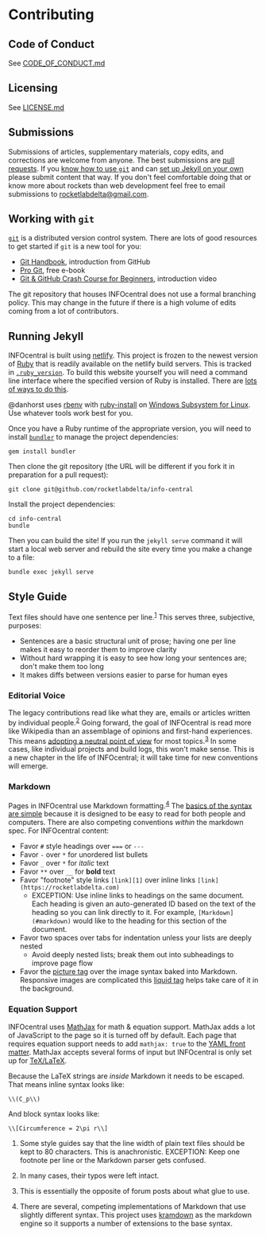 # Contributing

## Code of Conduct

See [CODE_OF_CONDUCT.md][1]


## Licensing

See [LICENSE.md][2]


## Submissions

Submissions of articles, supplementary materials, copy edits, and corrections are welcome from anyone.
The best submissions are [pull requests][3].
If you [know how to use `git`](#working-with-git) and can [set up Jekyll on your own](#running-jekyll) please submit content that way.
If you don't feel comfortable doing that or know more about rockets than web development feel free to email submissions to rocketlabdelta@gmail.com.


## Working with `git`

[`git`][4] is a distributed version control system.
There are lots of good resources to get started if `git` is a new tool for you:

- [Git Handbook][5], introduction from GitHub
- [Pro Git][6], free e-book
- [Git & GitHub Crash Course for Beginners][7], introduction video

The git repository that houses INFOcentral does not use a formal branching policy.
This may change in the future if there is a high volume of edits coming from a lot of contributors.


## Running Jekyll

INFOcentral is built using [netlify][8].
This project is frozen to the newest version of [Ruby][9] that is readily available on the netlify build servers.
This is tracked in [`.ruby_version`][10].
To build this website yourself you will need a command line interface where the specified version of Ruby is installed.
There are [lots of ways to do this][11].

@danhorst uses [rbenv][12] with [ruby-install][13] on [Windows Subsystem for Linux][14].
Use whatever tools work best for you.

Once you have a Ruby runtime of the appropriate version, you will need to install [`bundler`][15] to manage the project dependencies:
```
gem install bundler
```

Then clone the git repository (the URL will be different if you fork it in preparation for a pull request):
```
git clone git@github.com/rocketlabdelta/info-central
```

Install the project dependencies:
```
cd info-central
bundle
```

Then you can build the site!
If you run the `jekyll serve` command it will start a local web server and rebuild the site every time you make a change to a file:
```
bundle exec jekyll serve
```


## Style Guide

Text files should have one sentence per line.<sup id="fnref:1" role="doc-noteref"><a href="#fn:1" class="footnote">1</a></sup>
This serves three, subjective, purposes:

- Sentences are a basic structural unit of prose; having one per line makes it easy to reorder them to improve clarity
- Without hard wrapping it is easy to see how long your sentences are; don't make them too long
- It makes diffs between versions easier to parse for human eyes


### Editorial Voice

The legacy contributions read like what they are, emails or articles written by individual people.<sup id="fnref:2" role="doc-noteref"><a href="#fn:2" class="footnote">2</a></sup>
Going forward, the goal of INFOcentral is read more like Wikipedia than an assemblage of opinions and first-hand experiences.
This means [adopting a neutral point of view][16] for most topics.<sup id="fnref:3" role="doc-noteref"><a href="#fn:3" class="footnote">3</a></sup>
In some cases, like individual projects and build logs, this won't make sense.
This is a new chapter in the life of INFOcentral; it will take time for new conventions will emerge.


### Markdown

Pages in INFOcentral use Markdown formatting.<sup id="fnref:4" role="doc-noteref"><a href="#fn:4" class="footnote">4</a></sup>
The [basics of the syntax are simple][17] because it is designed to be easy to read for both people and computers.
There are also competing conventions _within_ the markdown spec.
For INFOcentral content:

- Favor `#` style headings over `===` or `---`
- Favor `-` over `*` for unordered list bullets
- Favor `_` over `*` for _italic_ text
- Favor `**` over `__` for **bold** text
- Favor "footnote" style links `[link][1]` over inline links `[link](https://rocketlabdelta.com)`
  - EXCEPTION: Use inline links to headings on the same document.
    Each heading is given an auto-generated ID based on the text of the heading so you can link directly to it.
    For example, `[Markdown](#markdown)` would like to the heading for this section of the document.
- Favor two spaces over tabs for indentation unless your lists are deeply nested
  - Avoid deeply nested lists; break them out into subheadings to improve page flow
- Favor the [picture tag][18] over the image syntax baked into Markdown.
  Responsive images are complicated this [liquid tag][19] helps take care of it in the background.


### Equation Support

INFOcentral uses [MathJax][20] for math & equation support.
MathJax adds a lot of JavaScript to the page so it is turned off by default.
Each page that requires equation support needs to add `mathjax: true` to the [YAML front matter][21].
MathJax accepts several forms of input but INFOcentral is only set up for [TeX/LaTeX][22].

Because the LaTeX strings are _inside_ Markdown it needs to be escaped.
That means inline syntax looks like:
```
\\(C_p\\)
```

And block syntax looks like:
```
\\[Circumference = 2\pi r\\]
```

<!-- These footnotes are manually encoded because there is no footnote support in GitHub Flavored Markdown -->

<div class="footnotes" role="doc-endnotes">
<ol>
<li id="fn:1" role="doc-endnote">
<p>
  Some style guides say that the line width of plain text files should be kept to 80 characters.
  This is anachronistic.
  EXCEPTION: Keep one footnote per line or the Markdown parser gets confused.
</p>
</li>
<li id="fn:2" role="doc-endnote">
<p>
  In many cases, their typos were left intact.
</p>
</li>
<li id="fn:3" role="doc-endnote">
<p>
  This is essentially the opposite of forum posts about what glue to use.
</p>
</li>
<li id="fn:4" role="doc-endnote">
<p>
  There are several, competing implementations of Markdown that use slightly different syntax.
  This project uses <a href="https://kramdown.gettalong.org/">kramdown</a> as the markdown engine so it supports a number of extensions to the base syntax.
</p>
</li>
</ol>
</div>

[1]:  https://github.com/rocketlabdelta/info-central/blob/main/CODE_OF_CONDUCT.md
[2]:  https://github.com/rocketlabdelta/info-central/blob/main/LICENSE.md
[3]:  https://docs.github.com/en/free-pro-team@latest/github/collaborating-with-issues-and-pull-requests/about-pull-requests
[4]:  https://git-scm.com/
[5]:  https://guides.github.com/introduction/git-handbook/
[6]:  https://git-scm.com/book/en/v2
[7]:  https://www.youtube.com/watch?v=SWYqp7iY_Tc
[8]:  https://www.netlify.com/
[9]:  http://www.ruby-lang.org/en/
[10]: https://github.com/rocketlabdelta/info-central/blob/main/.ruby-version
[11]: http://www.ruby-lang.org/en/documentation/installation/
[12]: https://github.com/rbenv/rbenv
[13]: https://github.com/postmodern/ruby-install
[14]: https://docs.microsoft.com/en-us/windows/wsl/install-win10
[15]: https://bundler.io/
[16]: https://en.wikipedia.org/wiki/Wikipedia:Neutral_point_of_view
[17]: https://guides.github.com/features/mastering-markdown/
[18]: https://github.com/rocketlabdelta/info-central/blob/main/_plugins/picture_tag.rb
[19]: https://shopify.github.io/liquid/basics/introduction/
[20]: https://www.mathjax.org/
[21]: https://jekyllrb.com/docs/front-matter/
[22]: http://docs.mathjax.org/en/latest/input/tex/

